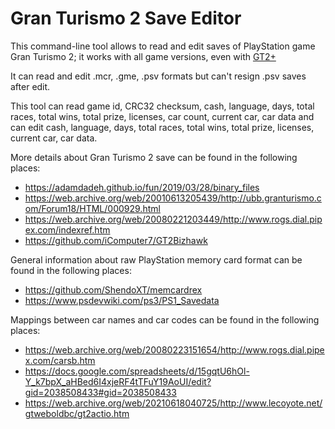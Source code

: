 # Gran Turismo 2 Save Editor
This command-line tool allows to read and edit saves of PlayStation game Gran Turismo 2; it works with all game versions, even with [GT2+](https://www.gtplanet.net/forum/threads/mod-gran-turismo-2-plus-bug-fixes-restored-content-and-new-content-beta-7-released.378282/) 

It can read and edit .mcr, .gme, .psv formats but can't resign .psv saves after edit.

This tool can read game id, CRC32 checksum, cash, language, days, total races, total wins, total prize, licenses, car count, current car, car data and can edit cash, language, days, total races, total wins, total prize, licenses, current car, car data.

More details about Gran Turismo 2 save can be found in the following places:
- https://adamdadeh.github.io/fun/2019/03/28/binary_files
- https://web.archive.org/web/20010613205439/http://ubb.granturismo.com/Forum18/HTML/000929.html
- https://web.archive.org/web/20080221203449/http://www.rogs.dial.pipex.com/indexref.htm
- https://github.com/iComputer7/GT2Bizhawk
  
General information about raw PlayStation memory card format can be found in the following places:
- https://github.com/ShendoXT/memcardrex
- https://www.psdevwiki.com/ps3/PS1_Savedata

Mappings between car names and car codes can be found in the following places:
- https://web.archive.org/web/20080223151654/http://www.rogs.dial.pipex.com/carsb.htm
- https://docs.google.com/spreadsheets/d/15gqtU6hOl-Y_k7bpX_aHBed6I4xjeRF4tTFuY19AoUI/edit?gid=2038508433#gid=2038508433
- https://web.archive.org/web/20210618040725/http://www.lecoyote.net/gtweboldbc/gt2actio.htm
